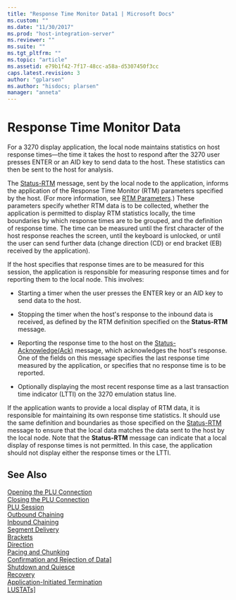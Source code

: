 ```yaml
---
title: "Response Time Monitor Data1 | Microsoft Docs"
ms.custom: ""
ms.date: "11/30/2017"
ms.prod: "host-integration-server"
ms.reviewer: ""
ms.suite: ""
ms.tgt_pltfrm: ""
ms.topic: "article"
ms.assetid: e79b1f42-7f17-48cc-a58a-d5307450f3cc
caps.latest.revision: 3
author: "gplarsen"
ms.author: "hisdocs; plarsen"
manager: "anneta"
---
```

# Response Time Monitor Data
For a 3270 display application, the local node maintains statistics on host response times—the time it takes the host to respond after the 3270 user presses ENTER or an AID key to send data to the host. These statistics can then be sent to the host for analysis.  
  
 The [Status-RTM](./status-rtm1.md) message, sent by the local node to the application, informs the application of the Response Time Monitor (RTM) parameters specified by the host. (For more information, see [RTM Parameters](../core/rtm-parameters]2.md).) These parameters specify whether RTM data is to be collected, whether the application is permitted to display RTM statistics locally, the time boundaries by which response times are to be grouped, and the definition of response time. The time can be measured until the first character of the host response reaches the screen, until the keyboard is unlocked, or until the user can send further data (change direction (CD) or end bracket (EB) received by the application).  
  
 If the host specifies that response times are to be measured for this session, the application is responsible for measuring response times and for reporting them to the local node. This involves:  
  
-   Starting a timer when the user presses the ENTER key or an AID key to send data to the host.  
  
-   Stopping the timer when the host's response to the inbound data is received, as defined by the RTM definition specified on the **Status-RTM** message.  
  
-   Reporting the response time to the host on the [Status-Acknowledge(Ack)](./status-acknowledge-ack-2.md) message, which acknowledges the host's response. One of the fields on this message specifies the last response time measured by the application, or specifies that no response time is to be reported.  
  
-   Optionally displaying the most recent response time as a last transaction time indicator (LTTI) on the 3270 emulation status line.  
  
 If the application wants to provide a local display of RTM data, it is responsible for maintaining its own response time statistics. It should use the same definition and boundaries as those specified on the [Status-RTM](./status-rtm1.md) message to ensure that the local data matches the data sent to the host by the local node. Note that the **Status-RTM** message can indicate that a local display of response times is not permitted. In this case, the application should not display either the response times or the LTTI.  
  
## See Also  
 [Opening the PLU Connection](../core/opening-the-plu-connection1.md)   
 [Closing the PLU Connection](../core/closing-the-plu-connection1.md)   
 [PLU Session](../core/plu-session2.md)   
 [Outbound Chaining](../core/outbound-chaining2.md)   
 [Inbound Chaining](../core/inbound-chaining1.md)   
 [Segment Delivery](../core/segment-delivery1.md)   
 [Brackets](../core/brackets1.md)   
 [Direction](../core/direction1.md)   
 [Pacing and Chunking](../core/pacing-and-chunking1.md)   
 [Confirmation and Rejection of Data\]](../core/confirmation-and-rejection-of-data]1.md)   
 [Shutdown and Quiesce](../core/shutdown-and-quiesce1.md)   
 [Recovery](../core/recovery1.md)   
 [Application-Initiated Termination](../core/application-initiated-termination1.md)   
 [LUSTATs\]](../core/lustats]1.md)